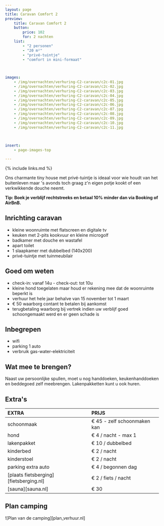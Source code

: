 ```yaml
---
layout: page
title: Caravan Comfort 2 
preview: 
    title: Caravan Comfort 2
    button:
        price: 102
        for: 2 nachten
    list:
        - "2 personen"
        - "20 m²"
        - "privé-tuintje"
        - "comfort in mini-formaat"
        
   

images:
    - /img/overnachten/verhuring-C2-caravan/c2c-01.jpg
    - /img/overnachten/verhuring-C2-caravan/c2c-02.jpg
    - /img/overnachten/verhuring-C2-caravan/c2c-03.jpg
    - /img/overnachten/verhuring-C2-caravan/c2c-04.jpg
    - /img/overnachten/verhuring-C2-caravan/c2c-05.jpg
    - /img/overnachten/verhuring-C2-caravan/c2c-06.jpg
    - /img/overnachten/verhuring-C2-caravan/c2c-07.jpg
    - /img/overnachten/verhuring-C2-caravan/c2c-08.jpg
    - /img/overnachten/verhuring-C2-caravan/c2c-09.jpg
    - /img/overnachten/verhuring-C2-caravan/c2c-10.jpg
    - /img/overnachten/verhuring-C2-caravan/c2c-11.jpg
    
    
    
insert:
    - page-images-top

---
```


{% include links.md %}

Ons charmante tiny house met privé-tuintje is ideaal voor wie houdt van het buitenleven maar 's avonds toch graag z'n eigen potje kookt of een verkwikkende douche neemt.

**Tip: Boek je verblijf rechtstreeks en betaal 10% minder dan via Booking of AirBnB.**

## Inrichting caravan
- kleine woonruimte met flatscreen en digitale tv
- keuken met 2-pits kookvuur en kleine microgolf
- badkamer met douche en wastafel 
- apart toilet
- 1 slaapkamer met dubbelbed (140x200)
- privé-tuintje met tuinmeubilair
    
## Goed om weten
- check-in: vanaf 14u - check-out: tot 10u 
- kleine hond toegelaten maar houd er rekening mee dat de woonruimte beperkt is
- verhuur het hele jaar behalve van 15 november tot 1 maart
- € 50 waarborg contant te betalen bij aankomst
- terugbetaling waarborg bij vertrek indien uw verblijf goed schoongemaakt werd en er geen schade is

## Inbegrepen
- wifi
- parking 1 auto
- verbruik gas-water-elektriciteit 

## Wat mee te brengen?
Naast uw persoonlijke spullen, moet u nog handdoeken, keukenhanddoeken en beddegoed zelf meebrengen.
Lakenpakketten kunt u ook huren.


## Extra's

EXTRA               | PRIJS 
:-------------------|:-----------|
schoonmaak          | € 45 - zelf schoonmaken kan
hond                | € 4 / nacht - max 1
lakenpakket         | € 10 / dubbelbed
kinderbed           | € 2 / nacht
kinderstoel         | € 2 / nacht
parking extra auto  | € 4 / begonnen dag
[plaats fietsberging][fietsberging.nl]| € 2 / fiets / nacht
[sauna][sauna.nl]   | € 30


## Plan camping

![Plan van de camping][plan_verhuur.nl]
